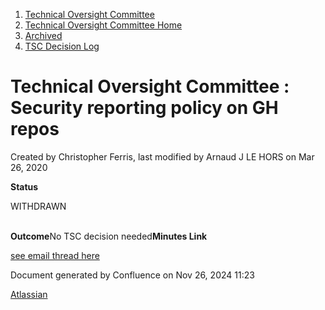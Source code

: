 1. [Technical Oversight Committee](index.html)
2. [Technical Oversight Committee Home](Technical-Oversight-Committee-Home_21430274.html)
3. [Archived](Archived_21447696.html)
4. [TSC Decision Log](TSC-Decision-Log_21437418.html)

# Technical Oversight Committee : Security reporting policy on GH repos

Created by Christopher Ferris, last modified by Arnaud J LE HORS on Mar 26, 2020

**Status**

WITHDRAWN   
 

**Outcome**No TSC decision needed**Minutes Link**

[see email thread here](https://lists.hyperledger.org/g/tsc/message/2642)

Document generated by Confluence on Nov 26, 2024 11:23

[Atlassian](http://www.atlassian.com/)

